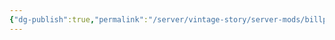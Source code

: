 ```yaml
---
{"dg-publish":true,"permalink":"/server/vintage-story/server-mods/billposting/","tags":["vs-up-to-date"],"noteIcon":""}
---
```


